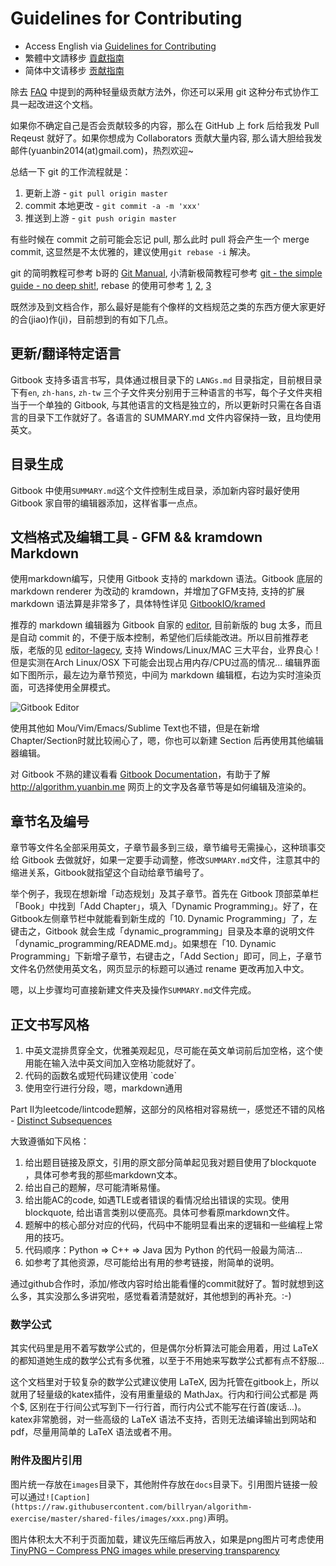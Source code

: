 # Guidelines for Contributing

- Access English via [Guidelines for Contributing](http://algorithm.yuanbin.me/en/faq/guidelines_for_contributing.html)
- 繁體中文請移步 [貢獻指南](http://algorithm.yuanbin.me/zh-tw/faq/guidelines_for_contributing.html)
- 简体中文请移步 [贡献指南](http://algorithm.yuanbin.me/zh-hans/faq/guidelines_for_contributing.html)

除去 [FAQ](http://algorithm.yuanbin.me/zh-hans/faq/index.html) 中提到的两种轻量级贡献方法外，你还可以采用 git 这种分布式协作工具一起改进这个文档。

如果你不确定自己是否会贡献较多的内容，那么在 GitHub 上 fork 后给我发 Pull Reqeust 就好了。如果你想成为 Collaborators 贡献大量内容, 那么请大胆给我发邮件(yuanbin2014(at)gmail.com)，热烈欢迎~

总结一下 git 的工作流程就是：

1. 更新上游 - `git pull origin master`
2. commit 本地更改 - `git commit -a -m 'xxx'`
3. 推送到上游 - `git push origin master`

有些时候在 commit 之前可能会忘记 pull, 那么此时 pull 将会产生一个 merge commit, 这显然是不太优雅的，建议使用`git rebase -i` 解决。

git 的简明教程可参考 b哥的 [Git Manual](https://gist.github.com/bigeagle/3953973), 小清新极简教程可参考 [git - the simple guide - no deep shit!](http://rogerdudler.github.io/git-guide/), rebase 的使用可参考 [1](http://stackoverflow.com/questions/21115596/remove-a-merge-commit-keeping-current-changes), [2](https://git-scm.com/book/zh/v1/Git-%E5%88%86%E6%94%AF-%E5%88%86%E6%94%AF%E7%9A%84%E8%A1%8D%E5%90%88), [3](https://blog.yorkxin.org/posts/2011/07/29/git-rebase/)

既然涉及到文档合作，那么最好是能有个像样的文档规范之类的东西方便大家更好的合(jiao)作(ji)，目前想到的有如下几点。

## 更新/翻译特定语言

Gitbook 支持多语言书写，具体通过根目录下的 `LANGs.md` 目录指定，目前根目录下有`en`, `zh-hans`, `zh-tw` 三个子文件夹分别用于三种语言的书写，每个子文件夹相当于一个单独的 Gitbook, 与其他语言的文档是独立的，所以更新时只需在各自语言的目录下工作就好了。各语言的 SUMMARY.md 文件内容保持一致，且均使用英文。

## 目录生成

Gitbook 中使用`SUMMARY.md`这个文件控制生成目录，添加新内容时最好使用 Gitbook 家自带的编辑器添加，这样省事一点点。

## 文档格式及编辑工具 - GFM && kramdown Markdown

使用markdown编写，只使用 Gitbook 支持的 markdown 语法。Gitbook 底层的 markdown renderer 为改动的 kramdown，并增加了GFM支持, 支持的扩展 markdown 语法算是非常多了，具体特性详见 [GitbookIO/kramed](https://github.com/GitbookIO/kramed)

推荐的 markdown 编辑器为 Gitbook 自家的 [editor](https://www.gitbook.com/editor), 目前新版的 bug 太多，而且是自动 commit 的，不便于版本控制，希望他们后续能改进。所以目前推荐老版，老版的见 [editor-lagecy](https://github.com/GitbookIO/editor-legacy/releases), 支持 Windows/Linux/MAC 三大平台，业界良心！但是实测在Arch Linux/OSX 下可能会出现占用内存/CPU过高的情况... 编辑界面如下图所示，最左边为章节预览，中间为 markdown 编辑框，右边为实时渲染页面，可选择使用全屏模式。

![Gitbook Editor](https://raw.githubusercontent.com/billryan/algorithm-exercise/master/shared-files/images/gitbook_editor.png)

使用其他如 Mou/Vim/Emacs/Sublime Text也不错，但是在新增Chapter/Section时就比较闹心了，嗯，你也可以新建 Section 后再使用其他编辑器编辑。

对 Gitbook 不熟的建议看看 [Gitbook Documentation](http://help.gitbook.com/)，有助于了解 http://algorithm.yuanbin.me 网页上的文字及各章节等是如何编辑及渲染的。

## 章节名及编号

章节等文件名全部采用英文，子章节最多到三级，章节编号无需操心，这种琐事交给 Gitbook 去做就好，如果一定要手动调整，修改`SUMMARY.md`文件，注意其中的缩进关系，Gitbook就指望这个自动给章节编号了。

举个例子，我现在想新增「动态规划」及其子章节。首先在 Gitbook 顶部菜单栏「Book」中找到「Add Chapter」，填入「Dynamic Programming」。好了，在Gitbook左侧章节栏中就能看到新生成的「10. Dynamic Programming」了，左键击之，Gitbook 就会生成「dynamic_programming」目录及本章的说明文件「dynamic_programming/README.md」。如果想在「10. Dynamic Programming」下新增子章节，右键击之，「Add Section」即可，同上，子章节文件名仍然使用英文名，网页显示的标题可以通过 rename 更改再加入中文。

嗯，以上步骤均可直接新建文件夹及操作`SUMMARY.md`文件完成。

## 正文书写风格

1. 中英文混排贯穿全文，优雅美观起见，尽可能在英文单词前后加空格，这个使用能在输入法中英文间加入空格功能就好了。
2. 代码的函数名或短代码建议使用 \`code\`
3. 使用空行进行分段，嗯，markdown通用

Part II为leetcode/lintcode题解，这部分的风格相对容易统一，感觉还不错的风格 - [Distinct Subsequences](https://github.com/billryan/algorithm-exercise/blob/master/zh-hans/dynamic_programming/distinct_subsequences.md)

大致遵循如下风格：

1. 给出题目链接及原文，引用的原文部分简单起见我对题目使用了blockquote ，具体可参考我的那些markdown文本。
2. 给出自己的题解，尽可能清晰易懂。
3. 给出能AC的code, 如遇TLE或者错误的看情况给出错误的实现。使用blockquote, 给出语言类别以便高亮。具体可参看原markdown文件。
4. 题解中的核心部分对应的代码，代码中不能明显看出来的逻辑和一些编程上常用的技巧。
5. 代码顺序：Python => C++ => Java 因为 Python 的代码一般最为简洁...
6. 如参考了其他资源，尽可能给出有用的参考链接，附简单的说明。

通过github合作时，添加/修改内容时给出能看懂的commit就好了。暂时就想到这么多，其实没那么多讲究啦，感觉看着清楚就好，其他想到的再补充。:-)

### 数学公式

其实代码里是用不着写数学公式的，但是偶尔分析算法可能会用着，用过 LaTeX 的都知道她生成的数学公式有多优雅，以至于不用她来写数学公式都有点不舒服...

这个文档里对于较复杂的数学公式建议使用 LaTeX, 因为托管在gitbook上，所以就用了轻量级的katex插件，没有用重量级的 MathJax。行内和行间公式都是 两个$, 区别在于行间公式写到下一行行首，而行内公式不能写在行首(废话...)。katex非常脆弱，对一些高级的 LaTeX 语法不支持，否则无法编译输出到网站和pdf，尽量用简单的 LaTeX 语法或者不用。

### 附件及图片引用

图片统一存放在`images`目录下，其他附件存放在`docs`目录下。引用图片链接一般可以通过`![Caption](https://raw.githubusercontent.com/billryan/algorithm-exercise/master/shared-files/images/xxx.png)`声明。

图片体积太大不利于页面加载，建议先压缩后再放入，如果是png图片可考虑使用 [TinyPNG – Compress PNG images while preserving transparency](https://tinypng.com/)
